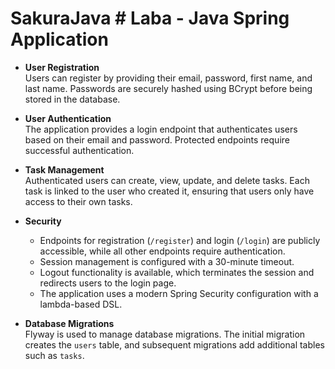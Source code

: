 # SakuraJava # Laba - Java Spring Application

- **User Registration**  
  Users can register by providing their email, password, first name, and last name. Passwords are securely hashed using BCrypt before being stored in the database.

- **User Authentication**  
  The application provides a login endpoint that authenticates users based on their email and password. Protected endpoints require successful authentication.

- **Task Management**  
  Authenticated users can create, view, update, and delete tasks. Each task is linked to the user who created it, ensuring that users only have access to their own tasks.

- **Security**  
  - Endpoints for registration (`/register`) and login (`/login`) are publicly accessible, while all other endpoints require authentication.
  - Session management is configured with a 30-minute timeout.
  - Logout functionality is available, which terminates the session and redirects users to the login page.
  - The application uses a modern Spring Security configuration with a lambda-based DSL.

- **Database Migrations**  
  Flyway is used to manage database migrations. The initial migration creates the `users` table, and subsequent migrations add additional tables such as `tasks`.



